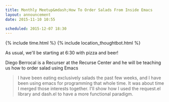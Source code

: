 ```yaml
---
title: Monthly Meetup&mdash;How To Order Salads From Inside Emacs
layout: announcement
date: 2015-11-10 10:55

scheduled: 2015-12-07 18:30
---
```


{% include time.html %}
{% include location_thoughtbot.html %}

As usual, we'll be starting at 6:30 with pizza and beer!

Diego Berrocal is a Recurser at the Recurse Center and he will be teaching us how to order salad using Emacs

>I have been eating exclusively salads the past few weeks, and I have been using emacs for programming that whole time.  It was about time I merged those interests together. I'll show how I used the request.el library and dash.el to have a more functional paradigm.

